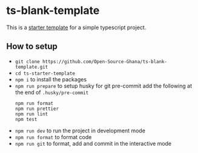 # ts-blank-template

This is a [starter template][ts-blank-template] for a simple typescript project.

## How to setup

- `git clone https://github.com/Open-Source-Ghana/ts-blank-template.git`
- `cd ts-starter-template`
- `npm i` to install the packages
- `npm run prepare` to setup husky for git pre-commit
    add the following at the end of `.husky/pre-commit`
    ```
    npm run format
    npm run prettier
    npm run lint
    npm test
    ```
- `npm run dev` to run the project in development mode
- `npm run format` to format code
- `npm run git` to format, add and commit in the interactive mode

#

[ts-blank-template]: https://github.com/Open-Source-Ghana/ts-blank-template
